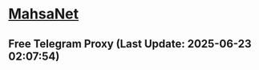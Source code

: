 
# [MahsaNet](https://t.me/mahsa_net)
## Free Telegram Proxy (Last Update: 2025-06-23 02:07:54)

    